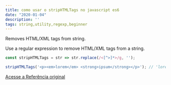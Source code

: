 ```yaml
---
title: como usar o stripHTMLTags no javascript es6
date: "2020-01-04"
description: ''
tags: string,utility,regexp,beginner
---
```


Removes HTML/XML tags from string.

Use a regular expression to remove HTML/XML tags from a string.

```js
const stripHTMLTags = str => str.replace(/<[^>]*>/g, '');
```

```js
stripHTMLTags('<p><em>lorem</em> <strong>ipsum</strong></p>'); // 'lorem ipsum'
```


[Acesse a Referência original](http://github.com/30-seconds/)
